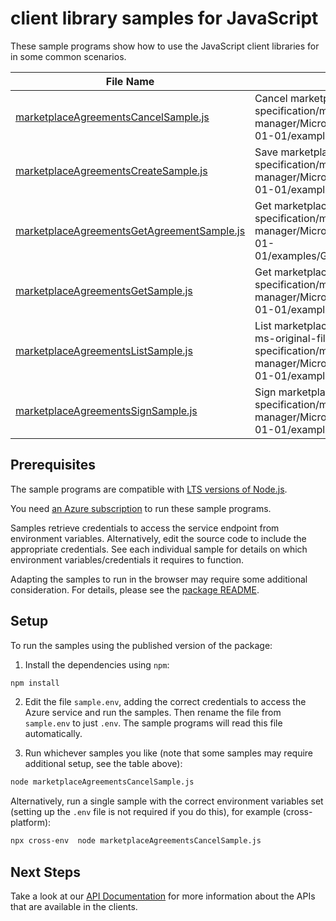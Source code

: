 # client library samples for JavaScript

These sample programs show how to use the JavaScript client libraries for in some common scenarios.

| **File Name**                                                                         | **Description**                                                                                                                                                                                            |
| ------------------------------------------------------------------------------------- | ---------------------------------------------------------------------------------------------------------------------------------------------------------------------------------------------------------- |
| [marketplaceAgreementsCancelSample.js][marketplaceagreementscancelsample]             | Cancel marketplace terms. x-ms-original-file: specification/marketplaceordering/resource-manager/Microsoft.MarketplaceOrdering/stable/2021-01-01/examples/CancelMarketplaceTerms.json                      |
| [marketplaceAgreementsCreateSample.js][marketplaceagreementscreatesample]             | Save marketplace terms. x-ms-original-file: specification/marketplaceordering/resource-manager/Microsoft.MarketplaceOrdering/stable/2021-01-01/examples/SetMarketplaceTerms.json                           |
| [marketplaceAgreementsGetAgreementSample.js][marketplaceagreementsgetagreementsample] | Get marketplace agreement. x-ms-original-file: specification/marketplaceordering/resource-manager/Microsoft.MarketplaceOrdering/stable/2021-01-01/examples/GetAgreementMarketplaceTerms.json               |
| [marketplaceAgreementsGetSample.js][marketplaceagreementsgetsample]                   | Get marketplace terms. x-ms-original-file: specification/marketplaceordering/resource-manager/Microsoft.MarketplaceOrdering/stable/2021-01-01/examples/GetMarketplaceTerms.json                            |
| [marketplaceAgreementsListSample.js][marketplaceagreementslistsample]                 | List marketplace agreements in the subscription. x-ms-original-file: specification/marketplaceordering/resource-manager/Microsoft.MarketplaceOrdering/stable/2021-01-01/examples/ListMarketplaceTerms.json |
| [marketplaceAgreementsSignSample.js][marketplaceagreementssignsample]                 | Sign marketplace terms. x-ms-original-file: specification/marketplaceordering/resource-manager/Microsoft.MarketplaceOrdering/stable/2021-01-01/examples/SignMarketplaceTerms.json                          |

## Prerequisites

The sample programs are compatible with [LTS versions of Node.js](https://github.com/nodejs/release#release-schedule).

You need [an Azure subscription][freesub] to run these sample programs.

Samples retrieve credentials to access the service endpoint from environment variables. Alternatively, edit the source code to include the appropriate credentials. See each individual sample for details on which environment variables/credentials it requires to function.

Adapting the samples to run in the browser may require some additional consideration. For details, please see the [package README][package].

## Setup

To run the samples using the published version of the package:

1. Install the dependencies using `npm`:

```bash
npm install
```

2. Edit the file `sample.env`, adding the correct credentials to access the Azure service and run the samples. Then rename the file from `sample.env` to just `.env`. The sample programs will read this file automatically.

3. Run whichever samples you like (note that some samples may require additional setup, see the table above):

```bash
node marketplaceAgreementsCancelSample.js
```

Alternatively, run a single sample with the correct environment variables set (setting up the `.env` file is not required if you do this), for example (cross-platform):

```bash
npx cross-env  node marketplaceAgreementsCancelSample.js
```

## Next Steps

Take a look at our [API Documentation][apiref] for more information about the APIs that are available in the clients.

[marketplaceagreementscancelsample]: https://github.com/Azure/azure-sdk-for-js/blob/main/sdk/marketplaceordering/arm-marketplaceordering/samples/v3/javascript/marketplaceAgreementsCancelSample.js
[marketplaceagreementscreatesample]: https://github.com/Azure/azure-sdk-for-js/blob/main/sdk/marketplaceordering/arm-marketplaceordering/samples/v3/javascript/marketplaceAgreementsCreateSample.js
[marketplaceagreementsgetagreementsample]: https://github.com/Azure/azure-sdk-for-js/blob/main/sdk/marketplaceordering/arm-marketplaceordering/samples/v3/javascript/marketplaceAgreementsGetAgreementSample.js
[marketplaceagreementsgetsample]: https://github.com/Azure/azure-sdk-for-js/blob/main/sdk/marketplaceordering/arm-marketplaceordering/samples/v3/javascript/marketplaceAgreementsGetSample.js
[marketplaceagreementslistsample]: https://github.com/Azure/azure-sdk-for-js/blob/main/sdk/marketplaceordering/arm-marketplaceordering/samples/v3/javascript/marketplaceAgreementsListSample.js
[marketplaceagreementssignsample]: https://github.com/Azure/azure-sdk-for-js/blob/main/sdk/marketplaceordering/arm-marketplaceordering/samples/v3/javascript/marketplaceAgreementsSignSample.js
[apiref]: https://docs.microsoft.com/javascript/api/@azure/arm-marketplaceordering?view=azure-node-preview
[freesub]: https://azure.microsoft.com/free/
[package]: https://github.com/Azure/azure-sdk-for-js/tree/main/sdk/marketplaceordering/arm-marketplaceordering/README.md
